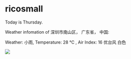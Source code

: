 # ricosmall

Today is Thursday.

Weather infomation of 深圳市南山区， 广东省， 中国: 

Weather: 小雨, Temperature: 28 ℃ , Air Index: 16 优台风 白色

<img src="https://github-readme-stats.vercel.app/api?username=ricosmall&show_icons=true" />
